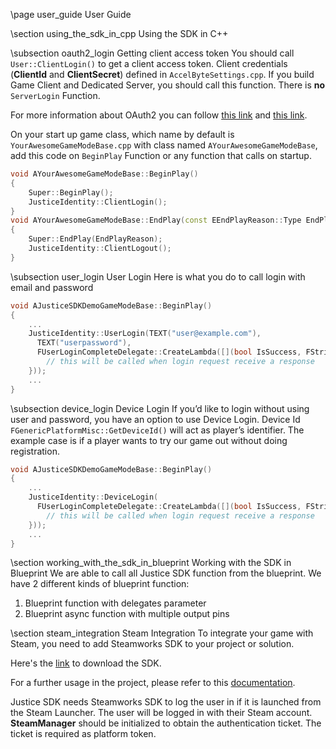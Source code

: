 \page user_guide User Guide

\section using_the_sdk_in_cpp Using the SDK in C++

\subsection oauth2_login Getting client access token
You should call `User::ClientLogin()` to get a client access token. Client credentials (**ClientId** and **ClientSecret**) defined in `AccelByteSettings.cpp`.
If you build Game Client and Dedicated Server, you should call this function. There is **no** `ServerLogin` Function.

For more information about OAuth2 you can follow [this link](https://oauth.net/2/) and [this link](https://docs.microsoft.com/en-us/azure/active-directory/develop/active-directory-protocols-oauth-code).

On your start up game class, which name by default is `YourAwesomeGameModeBase.cpp` with class named `AYourAwesomeGameModeBase`, add this code on `BeginPlay` Function or any function that calls on startup.
```cpp
void AYourAwesomeGameModeBase::BeginPlay()
{
    Super::BeginPlay();
    JusticeIdentity::ClientLogin();
}
void AYourAwesomeGameModeBase::EndPlay(const EEndPlayReason::Type EndPlayReason)
{
    Super::EndPlay(EndPlayReason);
    JusticeIdentity::ClientLogout();
}
```

\subsection user_login User Login
Here is what you do to call login with email and password
```cpp
void AJusticeSDKDemoGameModeBase::BeginPlay()
{
	...
    JusticeIdentity::UserLogin(TEXT("user@example.com"), 
      TEXT("userpassword"),       
      FUserLoginCompleteDelegate::CreateLambda([](bool IsSuccess, FString ErrorString, UOAuthTokenJustice* token) {
  		// this will be called when login request receive a response 
    }));
    ...
}
```

\subsection device_login Device Login
If you’d like to login without using user and password, you have an option to use Device Login. Device Id `FGenericPlatformMisc::GetDeviceId()` will act as player’s identifier. The example case is if a player wants to try our game out without doing registration.
```cpp
void AJusticeSDKDemoGameModeBase::BeginPlay()
{
	...
    JusticeIdentity::DeviceLogin(
      FUserLoginCompleteDelegate::CreateLambda([](bool IsSuccess, FString ErrorString, UOAuthTokenJustice* token) {
  		// this will be called when login request receive a response 
    }));
    ...
}
```

\section working_with_the_sdk_in_blueprint Working with the SDK in Blueprint
We are able to call all Justice SDK function from the blueprint. We have 2 different kinds of blueprint function:

1.  Blueprint function with delegates parameter 
1.  Blueprint async function with multiple output pins

\section steam_integration Steam Integration
To integrate your game with Steam, you need to add Steamworks SDK to your project or solution. 

Here's the [link](https://partner.steamgames.com/downloads/steamworks_sdk.zip) to download the SDK.

For a further usage in the project, please refer to this [documentation](https://partner.steamgames.com/doc/home).

Justice SDK needs Steamworks SDK to log the user in if it is launched from the Steam Launcher. The user will be logged in with their Steam account. **SteamManager** should be initialized to obtain the authentication ticket. The ticket is required as platform token. 
